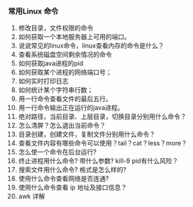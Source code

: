 ### 常用Linux 命令
1. 修改目录，文件权限的命令
2. 如何获取一个本地服务器上可用的端口。
3. 说说常见的linux命令，linux查看内存的命令是什么？
4. 查看系统磁盘空间剩余情况的命令
5. 如何获取java进程的pid
6. 如何获取某个进程的网络端口号；
7. 如何实时打印日志
8. 如何统计某个字符串行数；
9. 用一行命令查看文件的最后五行。
10. 用一行命令输出正在运行的java进程。
11. 绝对路径，当前目录、上层目录，切换目录分别用什么命令？
12. 怎么清屏？怎么退出当前命令？
13. 目录创建，创建文件，复制文件分别用什么命令？
14. 查看文件内容有哪些命令可以使用？tail？cat？less？more？
15. 怎么使一个命令在后台运行?
16. 终止进程用什么命令? 带什么参数? kill-9 pid有什么风险？
17. 搜索文件用什么命令? 格式是怎么样的? 
18. 使用什么命令查看网络是否连通?
19. 使用什么命令查看 ip 地址及接口信息？
20. awk 详解

